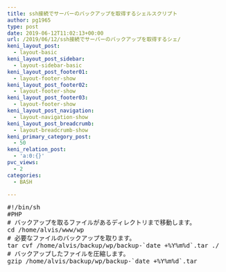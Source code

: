 ```yaml
---
title: ssh接続でサーバーのバックアップを取得するシェルスクリプト
author: pg1965
type: post
date: 2019-06-12T11:02:13+00:00
url: /2019/06/12/ssh接続でサーバーのバックアップを取得するシェ/
keni_layout_post:
  - layout-basic
keni_layout_post_sidebar:
  - layout-sidebar-basic
keni_layout_post_footer01:
  - layout-footer-show
keni_layout_post_footer02:
  - layout-footer-show
keni_layout_post_footer03:
  - layout-footer-show
keni_layout_post_navigation:
  - layout-navigation-show
keni_layout_post_breadcrumb:
  - layout-breadcrumb-show
keni_primary_category_post:
  - 50
keni_relation_post:
  - 'a:0:{}'
pvc_views:
  - 2
categories:
  - BASH

---
```

<pre class="lang:vim decode:true ">#!/bin/sh
#PHP
# バックアップを取るファイルがあるディレクトリまで移動します。
cd /home/alvis/www/wp
# 必要なファイルのバックアップを取ります。
tar cvf /home/alvis/backup/wp/backup-`date +%Y%m%d`.tar ./
# バックアップしたファイルを圧縮します。
gzip /home/alvis/backup/wp/backup-`date +%Y%m%d`.tar</pre>

&nbsp;